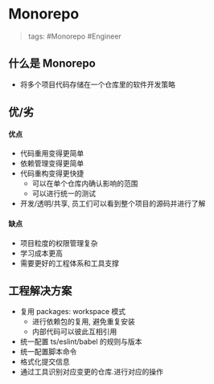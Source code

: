 # Monorepo

> tags: #Monorepo #Engineer

## 什么是 Monorepo

- 将多个项目代码存储在一个仓库里的软件开发策略

## 优/劣

#### 优点

- 代码重用变得更简单
- 依赖管理变得更简单
- 代码重构变得更快捷
  - 可以在单个仓库内确认影响的范围
  - 可以进行统一的测试
- 开发/透明/共享, 员工们可以看到整个项目的源码并进行了解

#### 缺点

- 项目粒度的权限管理复杂
- 学习成本更高
- 需要更好的工程体系和工具支撑

## 工程解决方案

- 复用 packages: workspace 模式
  - 进行依赖包的复用, 避免重复安装
  - 内部代码可以彼此互相引用
- 统一配置 ts/eslint/babel 的规则与版本
- 统一配置脚本命令
- 格式化提交信息
- 通过工具识别对应变更的仓库.进行对应的操作
